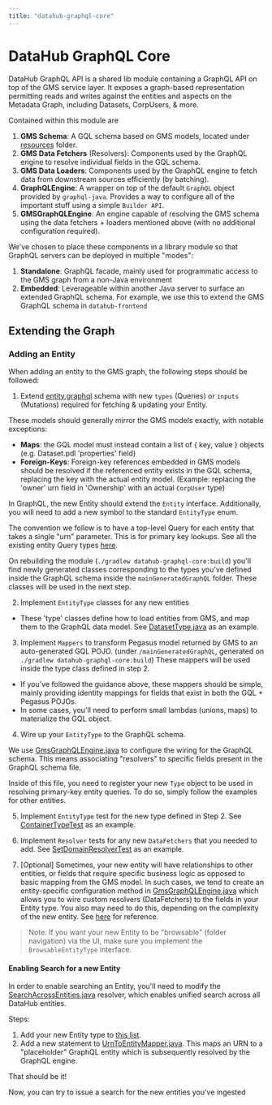 ```yaml
---
title: "datahub-graphql-core"
---
```


# DataHub GraphQL Core

DataHub GraphQL API is a shared lib module containing a GraphQL API on top of the GMS service layer. It exposes a graph-based representation
permitting reads and writes against the entities and aspects on the Metadata Graph, including Datasets, CorpUsers, & more.

Contained within this module are

1. **GMS Schema**: A GQL schema based on GMS models, located under [resources](https://github.com/datahub-project/datahub/tree/master/datahub-graphql-core/src/main/resources) folder.
2. **GMS Data Fetchers** (Resolvers): Components used by the GraphQL engine to resolve individual fields in the GQL schema.
3. **GMS Data Loaders**: Components used by the GraphQL engine to fetch data from downstream sources efficiently (by batching).
4. **GraphQLEngine**: A wrapper on top of the default `GraphQL` object provided by `graphql-java`. Provides a way to configure all of the important stuff using a simple `Builder API`.
5. **GMSGraphQLEngine**: An engine capable of resolving the GMS schema using the data fetchers + loaders mentioned above (with no additional configuration required).

We've chosen to place these components in a library module so that GraphQL servers can be deployed in multiple "modes":

1. **Standalone**: GraphQL facade, mainly used for programmatic access to the GMS graph from a non-Java environment
2. **Embedded**: Leverageable within another Java server to surface an extended GraphQL schema. For example, we use this to extend the GMS GraphQL schema in `datahub-frontend`

## Extending the Graph

### Adding an Entity

When adding an entity to the GMS graph, the following steps should be followed:

1. Extend [entity.graphql](https://github.com/datahub-project/datahub/blob/master/datahub-graphql-core/src/main/resources/entity.graphql) schema with new `types` (Queries) or `inputs` (Mutations) required for fetching & updating your Entity.

These models should generally mirror the GMS models exactly, with notable exceptions:

- **Maps**: the GQL model must instead contain a list of { key, value } objects (e.g. Dataset.pdl 'properties' field)
- **Foreign-Keys**: Foreign-key references embedded in GMS models should be resolved if the referenced entity exists in the GQL schema,
  replacing the key with the actual entity model. (Example: replacing the 'owner' urn field in 'Ownership' with an actual `CorpUser` type)

In GraphQL, the new Entity should extend the `Entity` interface. Additionally, you will need to add a new symbol to the standard
`EntityType` enum.

The convention we follow is to have a top-level Query for each entity that takes a single "urn" parameter. This is for primary key lookups.
See all the existing entity Query types [here](https://github.com/datahub-project/datahub/blob/master/datahub-graphql-core/src/main/resources/entity.graphql#L19).

On rebuilding the module (`./gradlew datahub-graphql-core:build`) you'll find newly generated classes corresponding to
the types you've defined inside the GraphQL schema inside the `mainGeneratedGraphQL` folder. These classes will be used in the next step.

2. Implement `EntityType` classes for any new entities

- These 'type' classes define how to load entities from GMS, and map them to the GraphQL data model. See [DatasetType.java](https://github.com/datahub-project/datahub/blob/master/datahub-graphql-core/src/main/java/com/linkedin/datahub/graphql/types/dataset/DatasetType.java) as an example.

3. Implement `Mappers` to transform Pegasus model returned by GMS to an auto-generated GQL POJO. (under `/mainGeneratedGraphQL`, generated on `./gradlew datahub-graphql-core:build`) These mappers
   will be used inside the type class defined in step 2.

- If you've followed the guidance above, these mappers should be simple, mainly
  providing identity mappings for fields that exist in both the GQL + Pegasus POJOs.
- In some cases, you'll need to perform small lambdas (unions, maps) to materialize the GQL object.

4. Wire up your `EntityType` to the GraphQL schema.

We use [GmsGraphQLEngine.java](https://github.com/datahub-project/datahub/blob/master/datahub-graphql-core/src/main/java/com/linkedin/datahub/graphql/GmsGraphQLEngine.java) to
configure the wiring for the GraphQL schema. This means associating "resolvers" to specific fields present in the GraphQL schema file.

Inside of this file, you need to register your new `Type` object to be used in resolving primary-key entity queries.
To do so, simply follow the examples for other entities.

5. Implement `EntityType` test for the new type defined in Step 2. See [ContainerTypeTest](https://github.com/datahub-project/datahub/blob/master/datahub-graphql-core/src/test/java/com/linkedin/datahub/graphql/types/container/ContainerTypeTest.java) as an example.

6. Implement `Resolver` tests for any new `DataFetchers` that you needed to add. See [SetDomainResolverTest](https://github.com/datahub-project/datahub/blob/master/datahub-graphql-core/src/test/java/com/linkedin/datahub/graphql/resolvers/domain/SetDomainResolverTest.java) as an example.

7. [Optional] Sometimes, your new entity will have relationships to other entities, or fields that require specific business logic
   as opposed to basic mapping from the GMS model. In such cases, we tend to create an entity-specific configuration method in [GmsGraphQLEngine.java](https://github.com/datahub-project/datahub/blob/master/datahub-graphql-core/src/main/java/com/linkedin/datahub/graphql/GmsGraphQLEngine.java)
   which allows you to wire custom resolvers (DataFetchers) to the fields in your Entity type. You also may need to do this, depending
   on the complexity of the new entity. See [here](https://github.com/datahub-project/datahub/blob/master/datahub-graphql-core/src/main/java/com/linkedin/datahub/graphql/GmsGraphQLEngine.java#L438) for reference.

> Note: If you want your new Entity to be "browsable" (folder navigation) via the UI, make sure you implement the `BrowsableEntityType` interface.

#### Enabling Search for a new Entity

In order to enable searching an Entity, you'll need to modify the [SearchAcrossEntities.java](https://github.com/datahub-project/datahub/blob/master/datahub-graphql-core/src/main/java/com/linkedin/datahub/graphql/resolvers/search/SearchAcrossEntitiesResolver.java) resolver, which enables unified search
across all DataHub entities.

Steps:

1. Add your new Entity type to [this list](https://github.com/datahub-project/datahub/blob/master/datahub-graphql-core/src/main/java/com/linkedin/datahub/graphql/resolvers/search/SearchAcrossEntitiesResolver.java#L32).
2. Add a new statement to [UrnToEntityMapper.java](https://github.com/datahub-project/datahub/blob/master/datahub-graphql-core/src/main/java/com/linkedin/datahub/graphql/types/common/mappers/UrnToEntityMapper.java#L35). This maps
   an URN to a "placeholder" GraphQL entity which is subsequently resolved by the GraphQL engine.

That should be it!

Now, you can try to issue a search for the new entities you've ingested
